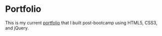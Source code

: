 # Portfolio

This is my current [portfolio](https://romansenin.github.io) that I built post-bootcamp using HTML5, CSS3, and jQuery. 

